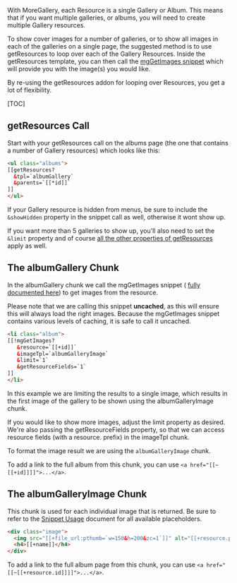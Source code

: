 With MoreGallery, each Resource is a single Gallery or Album. This means that if you want multiple galleries, or albums, you will need to create multiple Gallery resources. 

To show cover images for a number of galleries, or to show all images in each of the galleries on a single page, the suggested method is to use getResources to loop over each of the Gallery Resources. Inside the getResources template, you can then call the [mgGetImages snippet](Snippets/mgGetImages) which will provide you with the image(s) you would like. 

By re-using the getResources addon for looping over Resources, you get a lot of flexibility.

[TOC]

## getResources Call

Start with your getResources call on the albums page (the one that contains a number of Gallery resources) which looks like this:

```` html   
<ul class="albums">
[[getResources? 
  &tpl=`albumGallery`
  &parents=`[[*id]]`
]]
</ul>
```` 
  
If your Gallery resource is hidden from menus, be sure to include the `&showHidden` property in the snippet call as well, otherwise it wont show up. 

If you want more than 5 galleries to show up, you'll also need to set the `&limit` property and of course [all the other properties of getResources](http://rtfm.modx.com/extras/revo/getresources) apply as well.

## The albumGallery Chunk

In the albumGallery chunk we call the mgGetImages snippet ( [fully documented here](Snippets/mgGetImages)) to get images from the resource. 

Please note that we are calling this snippet **uncached**, as this will ensure this will always load the right images. Because the mgGetImages snippet contains various levels of caching, it is safe to call it uncached.

```` html   
<li class="album">
[[!mgGetImages?
   &resource=`[[+id]]`
   &imageTpl=`albumGalleryImage`
   &limit=`1`
   &getResourceFields=`1`
]]
</li>
````

In this example we are limiting the results to a single image, which results in the first image of the gallery to be shown using the albumGalleryImage chunk. 

If you would like to show more images, adjust the limit property as desired. We're also passing the getResourceFields property, so that we can access resource fields (with a resource. prefix) in the imageTpl chunk.

To format the image result we are using the `albumGalleryImage` chunk.

To add a link to the full album from this chunk, you can use `<a href="[[~[[+id]]]]">...</a>`. 

## The albumGalleryImage Chunk

This chunk is used for each individual image that is returned. Be sure to refer to the [Snippet Usage](Snippets/mgGetImages) document for all available placeholders.

```` html
<div class="image">
  <img src="[[+file_url:pthumb=`w=150&h=200&zc=1`]]" alt="[[+resource.pagetitle]]" />
  <h4>[[+name]]</h4>
</div>
````

To add a link to the full album page from this chunk, you can use `<a href="[[~[[+resource.id]]]]">...</a>`. 

